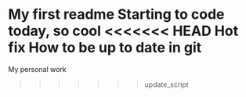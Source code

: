 My first readme
Starting to code today, so cool
<<<<<<< HEAD
Hot fix
How to be up to date in git
=======
My personal work
>>>>>>> update_script
